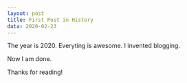 ```yaml
---
layout: post
title: First Post in History
data: 2020-02-23
---
```


The year is 2020.
Everyting is awesome.
I invented blogging.

Now I am done.

Thanks for reading!
